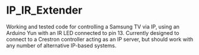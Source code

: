 IP_IR_Extender
==============

Working and tested code for controlling a Samsung TV via IP, using an Arduino Yun with an IR LED connected to pin 13.  Currently designed to connect to a Crestron controller acting as an IP server, but should work with any number of alternative IP-based systems.
